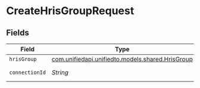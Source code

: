 # CreateHrisGroupRequest


## Fields

| Field                                                                                | Type                                                                                 | Required                                                                             | Description                                                                          |
| ------------------------------------------------------------------------------------ | ------------------------------------------------------------------------------------ | ------------------------------------------------------------------------------------ | ------------------------------------------------------------------------------------ |
| `hrisGroup`                                                                          | [com.unifiedapi.unifiedto.models.shared.HrisGroup](../../models/shared/HrisGroup.md) | :heavy_minus_sign:                                                                   | N/A                                                                                  |
| `connectionId`                                                                       | *String*                                                                             | :heavy_check_mark:                                                                   | ID of the connection                                                                 |